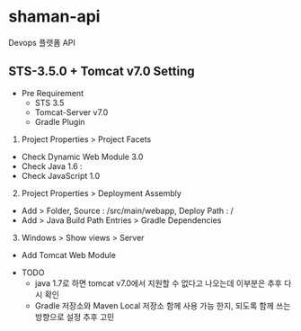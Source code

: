 shaman-api
==========

Devops 플랫폼 API 


STS-3.5.0 + Tomcat v7.0 Setting
----------------
- Pre Requirement
  - STS 3.5
  - Tomcat-Server v7.0
  - Gradle Plugin
1. Project Properties > Project Facets
  - Check Dynamic Web Module 3.0
  - Check Java 1.6 : 
  - Check JavaScript 1.0
2. Project Properties > Deployment Assembly
  - Add > Folder, Source : /src/main/webapp, Deploy Path : /
  - Add > Java Build Path Entries > Gradle Dependencies
3. Windows > Show views > Server 
  - Add Tomcat Web Module
* TODO
  - java 1.7로 하면 tomcat v7.0에서 지원할 수 없다고 나오는데 이부분은 추후 다시 확인
  - Gradle 저장소와 Maven Local 저장소 함께 사용 가능 한지, 되도록 함께 쓰는 방향으로 설정 추후 고민
  